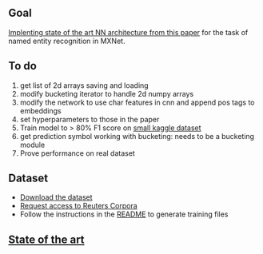 ## Goal

[Implenting state of the art NN architecture from this paper](https://www.aclweb.org/anthology/Q16-1026) for the task of named entity recognition in MXNet.

## To do

1. get list of 2d arrays saving and loading
2. modify bucketing iterator to handle 2d numpy arrays
3. modify the network to use char features in cnn and append pos tags to embeddings
4. set hyperparameters to those in the paper
5. Train model to > 80% F1 score on [small kaggle dataset](https://www.kaggle.com/abhinavwalia95/entity-annotated-corpus)
6. get prediction symbol working with bucketing: needs to be a bucketing module
7. Prove performance on real dataset

## Dataset

- [Download the dataset](https://www.clips.uantwerpen.be/conll2003/ner.tgz)
- [Request access to Reuters Corpora](http://trec.nist.gov/data/reuters/reuters.html)
- Follow the instructions in the [README](https://www.clips.uantwerpen.be/conll2003/ner/000README) to generate training files

## [State of the art](https://aclweb.org/aclwiki/CONLL-2003_(State_of_the_art))

